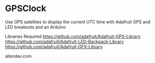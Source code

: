 # GPSClock
Use GPS satellites to display the current UTC time with Adafruit GPS and LED breakouts and an Arduino

Libraries Required
https://github.com/adafruit/Adafruit-GPS-Library
https://github.com/adafruit/Adafruit-LED-Backpack-Library
https://github.com/adafruit/Adafruit-GFX-Library

allendav.com
